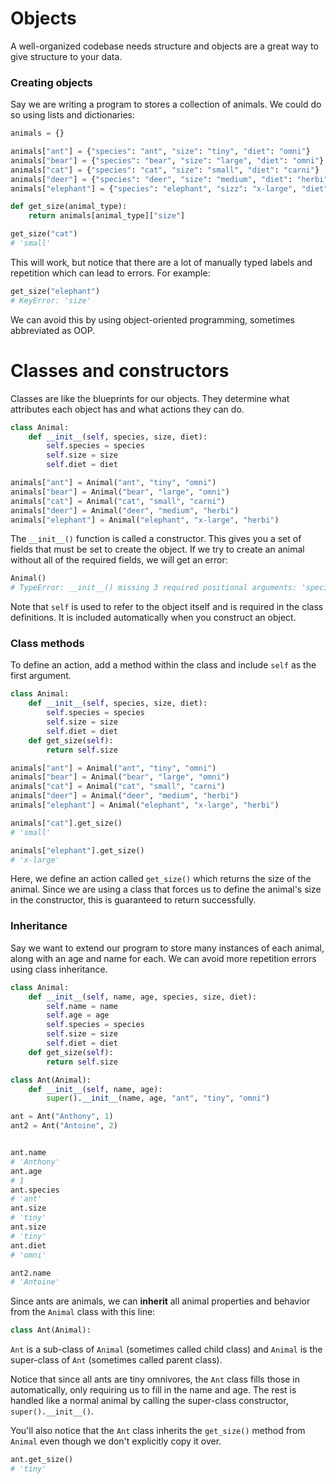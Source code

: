 # Objects

A well-organized codebase needs structure and objects are a great way to give structure to your data.

### Creating objects

Say we are writing a program to stores a collection of animals. We could do so using lists and dictionaries:

```python
animals = {}

animals["ant"] = {"species": "ant", "size": "tiny", "diet": "omni"}
animals["bear"] = {"species": "bear", "size": "large", "diet": "omni"}
animals["cat"] = {"species": "cat", "size": "small", "diet": "carni"}
animals["deer"] = {"species": "deer", "size": "medium", "diet": "herbi"}
animals["elephant"] = {"species": "elephant", "sizz": "x-large", "diet": "herbi"}

def get_size(animal_type):
    return animals[animal_type]["size"]

get_size("cat")
# 'small'
```

This will work, but notice that there are a lot of manually typed labels and repetition which can lead to errors. For example:

```python
get_size("elephant")
# KeyError: 'size'
```

We can avoid this by using object-oriented programming, sometimes abbreviated as OOP.

# Classes and constructors

Classes are like the blueprints for our objects. They determine what attributes each object has and what actions they can do.


```python
class Animal:
    def __init__(self, species, size, diet):
        self.species = species
        self.size = size
        self.diet = diet

animals["ant"] = Animal("ant", "tiny", "omni")
animals["bear"] = Animal("bear", "large", "omni")
animals["cat"] = Animal("cat", "small", "carni")
animals["deer"] = Animal("deer", "medium", "herbi")
animals["elephant"] = Animal("elephant", "x-large", "herbi")

```

The `__init__()` function is called a constructor. This gives you a set of fields that must be set to create the object. If we try to create an animal without all of the required fields, we will get an error:

```python
Animal()
# TypeError: __init__() missing 3 required positional arguments: 'species', 'size', and 'diet'
```

Note that `self` is used to refer to the object itself and is required in the class definitions. It is included automatically when you construct an object.


### Class methods

To define an action, add a method within the class and include `self` as the first argument.


```python
class Animal:
    def __init__(self, species, size, diet):
        self.species = species
        self.size = size
        self.diet = diet
    def get_size(self):
        return self.size

animals["ant"] = Animal("ant", "tiny", "omni")
animals["bear"] = Animal("bear", "large", "omni")
animals["cat"] = Animal("cat", "small", "carni")
animals["deer"] = Animal("deer", "medium", "herbi")
animals["elephant"] = Animal("elephant", "x-large", "herbi")

animals["cat"].get_size()
# 'small'

animals["elephant"].get_size()
# 'x-large'
```

Here, we define an action called `get_size()` which returns the size of the animal. Since we are using a class that forces us to define the animal's size in the constructor, this is guaranteed to return successfully.



### Inheritance

Say we want to extend our program to store many instances of each animal, along with an age and name for each. We can avoid more repetition errors using class inheritance.


```python
class Animal:
    def __init__(self, name, age, species, size, diet):
        self.name = name
        self.age = age
        self.species = species
        self.size = size
        self.diet = diet
    def get_size(self):
        return self.size

class Ant(Animal):
    def __init__(self, name, age):
        super().__init__(name, age, "ant", "tiny", "omni")

ant = Ant("Anthony", 1)
ant2 = Ant("Antoine", 2)


ant.name
# 'Anthony'
ant.age
# 1
ant.species
# 'ant'
ant.size
# 'tiny'
ant.size
# 'tiny'
ant.diet
# 'omni'

ant2.name
# 'Antoine'
```

Since ants are animals, we can __inherit__ all animal properties and behavior from the `Animal` class with this line:

```python
class Ant(Animal):
```

`Ant` is a sub-class of `Animal` (sometimes called child class) and `Animal` is the super-class of `Ant` (sometimes called parent class).

Notice that since all ants are tiny omnivores, the `Ant` class fills those in automatically, only requiring us to fill in the name and age. The rest is handled like a normal animal by calling the super-class constructor, `super().__init__()`.

You'll also notice that the `Ant` class inherits the `get_size()` method from `Animal` even though we don't explicitly copy it over.

```python
ant.get_size()
# 'tiny'
```

